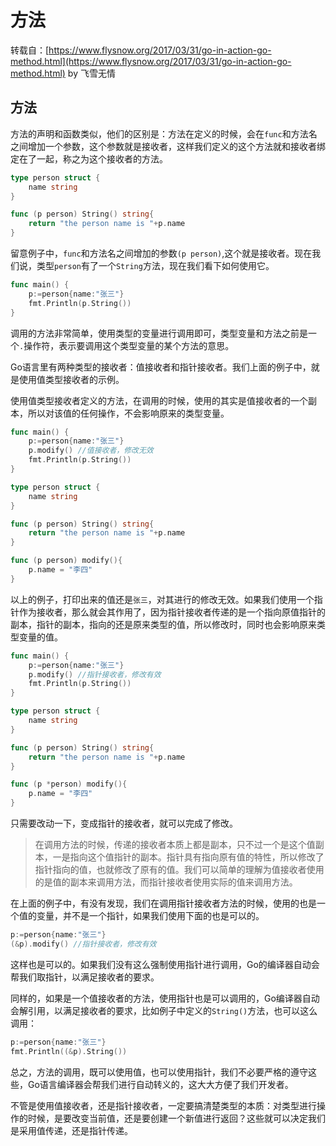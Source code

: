 # 方法

转载自：[https://www.flysnow.org/2017/03/31/go-in-action-go-method.html](https://www.flysnow.org/2017/03/31/go-in-action-go-method.html) by 飞雪无情

## 方法 <a id="&#x65B9;&#x6CD5;"></a>

方法的声明和函数类似，他们的区别是：方法在定义的时候，会在`func`和方法名之间增加一个参数，这个参数就是接收者，这样我们定义的这个方法就和接收者绑定在了一起，称之为这个接收者的方法。

```go
type person struct {
	name string
}

func (p person) String() string{
	return "the person name is "+p.name
}
```

留意例子中，`func`和方法名之间增加的参数`(p person)`,这个就是接收者。现在我们说，类型`person`有了一个`String`方法，现在我们看下如何使用它。

```go
func main() {
	p:=person{name:"张三"}
	fmt.Println(p.String())
}
```

调用的方法非常简单，使用类型的变量进行调用即可，类型变量和方法之前是一个`.`操作符，表示要调用这个类型变量的某个方法的意思。

Go语言里有两种类型的接收者：值接收者和指针接收者。我们上面的例子中，就是使用值类型接收者的示例。

使用值类型接收者定义的方法，在调用的时候，使用的其实是值接收者的一个副本，所以对该值的任何操作，不会影响原来的类型变量。

```go
func main() {
	p:=person{name:"张三"}
	p.modify() //值接收者，修改无效
	fmt.Println(p.String())
}

type person struct {
	name string
}

func (p person) String() string{
	return "the person name is "+p.name
}

func (p person) modify(){
	p.name = "李四"
}
```

以上的例子，打印出来的值还是`张三`，对其进行的修改无效。如果我们使用一个指针作为接收者，那么就会其作用了，因为指针接收者传递的是一个指向原值指针的副本，指针的副本，指向的还是原来类型的值，所以修改时，同时也会影响原来类型变量的值。

```go
func main() {
	p:=person{name:"张三"}
	p.modify() //指针接收者，修改有效
	fmt.Println(p.String())
}

type person struct {
	name string
}

func (p person) String() string{
	return "the person name is "+p.name
}

func (p *person) modify(){
	p.name = "李四"
}
```

只需要改动一下，变成指针的接收者，就可以完成了修改。

> 在调用方法的时候，传递的接收者本质上都是副本，只不过一个是这个值副本，一是指向这个值指针的副本。指针具有指向原有值的特性，所以修改了指针指向的值，也就修改了原有的值。我们可以简单的理解为值接收者使用的是值的副本来调用方法，而指针接收者使用实际的值来调用方法。

在上面的例子中，有没有发现，我们在调用指针接收者方法的时候，使用的也是一个值的变量，并不是一个指针，如果我们使用下面的也是可以的。

```go
p:=person{name:"张三"}
(&p).modify() //指针接收者，修改有效
```

这样也是可以的。如果我们没有这么强制使用指针进行调用，Go的编译器自动会帮我们取指针，以满足接收者的要求。

同样的，如果是一个值接收者的方法，使用指针也是可以调用的，Go编译器自动会解引用，以满足接收者的要求，比如例子中定义的`String()`方法，也可以这么调用：

```go
p:=person{name:"张三"}
fmt.Println((&p).String())
```

总之，方法的调用，既可以使用值，也可以使用指针，我们不必要严格的遵守这些，Go语言编译器会帮我们进行自动转义的，这大大方便了我们开发者。

不管是使用值接收者，还是指针接收者，一定要搞清楚类型的本质：对类型进行操作的时候，是要改变当前值，还是要创建一个新值进行返回？这些就可以决定我们是采用值传递，还是指针传递。


